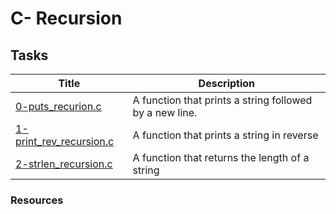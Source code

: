 # C- Recursion

## Tasks

Title | Description
----- | -----------
[0-puts_recurion.c](./0-puts_recursion.c) | A function that prints a string followed by a new line.
[1-print_rev_recursion.c]() | A function that prints a string in reverse
[2-strlen_recursion.c]() | A function that returns the length of a string

### Resources
